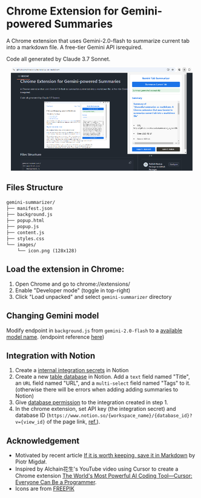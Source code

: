 # Chrome Extension for Gemini-powered Summaries
A Chrome extension that uses Gemini-2.0-flash to summarize current tab into a markdown file. A free-tier Gemini API isrequired.

Code all generated by Claude 3.7 Sonnet.

<p align="center">
  <img src="summarize_as_markdown.png" width=480>
</p>

## Files Structure
```
gemini-summarizer/
├── manifest.json
├── background.js
├── popup.html
├── popup.js
├── content.js
├── styles.css
└── images/
    └── icon.png (128x128)
```

## Load the extension in Chrome:

1. Open Chrome and go to chrome://extensions/
2. Enable "Developer mode" (toggle in top-right)
3. Click "Load unpacked" and select `gemini-summarizer` directory

## Changing Gemini model
Modify endpoint in `background.js` from `gemini-2.0-flash` to a [available model name](https://ai.google.dev/gemini-api/docs/models/gemini). (endpoint reference [here](https://ai.google.dev/api/generate-content))

## Integration with Notion
1. Create a [internal integration secrets](https://www.notion.so/profile/integrations) in Notion
2. Create a new [table database](https://www.notion.com/help/guides/creating-a-database) in Notion. Add a `text` field named "Title", an `URL` field named "URL", and a `multi-select` field named "Tags" to it. (otherwise there will be errors when adding adding summaries to Notion)
3. Give [database permission](https://developers.notion.com/docs/create-a-notion-integration#give-your-integration-page-permissions) to the integration created in step 1.
4. In the chrome extension, set API key (the integration secret) and database ID (`https://www.notion.so/{workspace_name}/{database_id}?v={view_id}` of the page link, [ref.](https://developers.notion.com/docs/working-with-databases#adding-pages-to-a-database)).


## Acknowledgement
- Motivated by recent article [If it is worth keeping, save it in Markdown](https://p.migdal.pl/blog/2025/02/markdown-saves) by Piotr Migdał.
- Inspired by Alchain花生's YouTube video using Cursor to create a Chrome extension [The World's Most Powerful AI Coding Tool—Cursor: Everyone Can Be a Programmer](https://youtu.be/R9JIi2zMNHA?feature=shared).
- Icons are from [FREEPIK](https://www.freepik.com/icon/ai-technology_18951459#fromView=search&page=1&position=51&uuid=dcdae7b1-eda1-480e-ac3e-f26de30b7119)